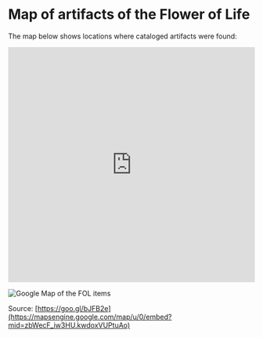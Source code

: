 # Map of artifacts of the Flower of Life

The map below shows locations where cataloged artifacts were found:

<div class="googlemaps">
	<iframe style="width:100%" height="480" frameborder="0" scrolling="no" marginheight="0" marginwidth="0" src="https://mapsengine.google.com/map/u/0/embed?mid=zbWecF_iw3HU.kwdoxVUPtuAo"></iframe>
</div>

![Google Map of the FOL items](./media/google-map.png)

Source: [https://goo.gl/bJFB2e](https://mapsengine.google.com/map/u/0/embed?mid=zbWecF_iw3HU.kwdoxVUPtuAo)
